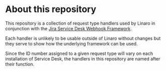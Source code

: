 # About this repository
This repository is a collection of request type handlers used by Linaro in conjunction with the [Jira Service Desk Webhook Framework](https://github.com/linaro-its/sd-webhook-framework).

Each handler is unlikely to be usable outside of Linaro without changes but they serve to show how the underlying framework can be used.

Since the ID number assigned to a given request type will vary on each installation of Service Desk, the handlers in this repository are named after their function.
